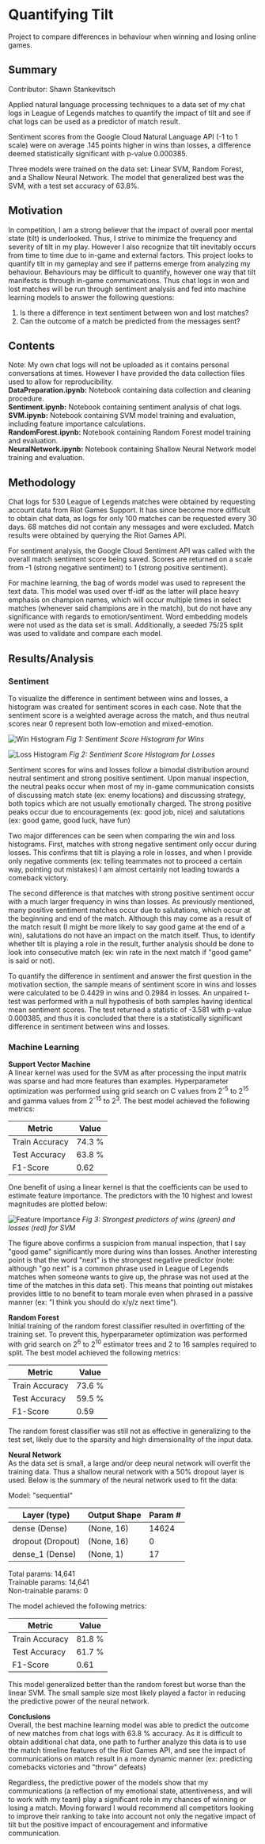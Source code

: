 # Quantifying Tilt
Project to compare differences in behaviour when winning and losing online games.

## Summary
Contributor: Shawn Stankevitsch

Applied natural language processing techniques to a data set of my chat logs in League of Legends matches to quantify the impact of tilt and see if chat logs can be used as a predictor of match result.

Sentiment scores from the Google Cloud Natural Language API (-1 to 1 scale) were on average .145 points higher in wins than losses, a difference deemed statistically significant with p-value 0.000385.

Three models were trained on the data set: Linear SVM, Random Forest, and a Shallow Neural Network. The model that generalized best was the SVM, with a test set accuracy of 63.8%.

## Motivation
In competition, I am a strong believer that the impact of overall poor mental state (tilt) is underlooked. Thus, I strive to minimize the frequency and severity of tilt in my play. However I also recognize that tilt inevitably occurs from time to time due to in-game and external factors. This project looks to quantify tilt in my gameplay and see if patterns emerge from analyzing my behaviour. Behaviours may be difficult to quantify, however one way that tilt manifests is through in-game communications. Thus chat logs in won and lost matches will be run through sentiment analysis and fed into machine learning models to answer the following questions:
  1. Is there a difference in text sentiment between won and lost matches? <br>
  2. Can the outcome of a match be predicted from the messages sent? <br>

## Contents
Note: My own chat logs will not be uploaded as it contains personal conversations at times. However I have provided the data collection files used to allow for reproducibility.<br>
**DataPreparation.ipynb:** Notebook containing data collection and cleaning procedure. <br>
**Sentiment.ipynb:** Notebook containing sentiment analysis of chat logs. <br>
**SVM.ipynb:** Notebook containing SVM model training and evaluation, including feature importance calculations. <br>
**RandomForest.ipynb:** Notebook containing Random Forest model training and evaluation. <br>
**NeuralNetwork.ipynb:** Notebook containing Shallow Neural Network model training and evaluation. <br>

## Methodology
Chat logs for 530 League of Legends matches were obtained by requesting account data from Riot Games Support. It has since become more difficult to obtain chat data, as logs for only 100 matches can be requested every 30 days. 68 matches did not contain any messages and were excluded. Match results were obtained by querying the Riot Games API. 

For sentiment analysis, the Google Cloud Sentiment API was called with the overall match sentiment score being saved. Scores are returned on a scale from -1 (strong negative sentiment) to 1 (strong positive sentiment).

For machine learning, the bag of words model was used to represent the text data. This model was used over tf-idf as the latter will place heavy emphasis on champion names, which will occur multiple times in select matches (whenever said champions are in the match), but do not have any significance with regards to emotion/sentiment. Word embedding models were not used as the data set is small. Additionally, a seeded 75/25 split was used to validate and compare each model.

## Results/Analysis
### Sentiment <br>
To visualize the difference in sentiment between wins and losses, a histogram was created for sentiment scores in each case. Note that the sentiment score is a weighted average across the match, and thus neutral scores near 0 represent both low-emotion and mixed-emotion. 

![Win Histogram](Images/Wins.png)
*Fig 1: Sentiment Score Histogram for Wins*

![Loss Histogram](Images/Losses.png)
*Fig 2: Sentiment Score Histogram for Losses*

Sentiment scores for wins and losses follow a bimodal distribution around neutral sentiment and strong positive sentiment. Upon manual inspection, the neutral peaks occur when most of my in-game communication consists of discussing match state (ex: enemy locations) and discussing strategy, both topics which are not usually emotionally charged. The strong positive peaks occur due to encouragements (ex: good job, nice) and salutations (ex: good game, good luck, have fun)

Two major differences can be seen when comparing the win and loss histograms. First, matches with strong negative sentiment only occur during losses. This confirms that tilt is playing a role in losses, and when I provide only negative comments (ex: telling teammates not to proceed a certain way, pointing out mistakes) I am almost certainly not leading towards a comeback victory.

The second difference is that matches with strong positive sentiment occur with a much larger frequency in wins than losses. As previously mentioned, many positive sentiment matches occur due to salutations, which occur at the beginning and end of the match. Although this may come as a result of the match result (I might be more likely to say good game at the end of a win), salutations do not have an impact on the match itself. Thus, to identify whether tilt is playing a role in the result, further analysis should be done to look into consecutive match (ex: win rate in the next match if "good game" is said or not).

To quantify the difference in sentiment and answer the first question in the motivation section, the sample means of sentiment score in wins and losses were calculated to be 0.4429 in wins and 0.2984 in losses. An unpaired t-test was performed with a null hypothesis of both samples having identical mean sentiment scores. The test returned a statistic of -3.581 with p-value 0.000385, and thus it is concluded that there is a statistically significant difference in sentiment between wins and losses.

### Machine Learning
**Support Vector Machine** <br>
A linear kernel was used for the SVM as after processing the input matrix was sparse and had more features than examples. Hyperparameter optimization was performed using grid search on C values from 2<sup>-5</sup> to 2<sup>15</sup> and gamma values from 2<sup>-15</sup> to 2<sup>3</sup>. The best model achieved the following metrics:

| Metric         | Value  |
|----------------|--------|
| Train Accuracy | 74.3 % |
| Test Accuracy  | 63.8 % |
| F1-Score       | 0.62   |

One benefit of using a linear kernel is that the coefficients can be used to estimate feature importance. The predictors with the 10 highest and lowest magnitudes are plotted below:

![Feature Importance](Images/Predictors.png)
*Fig 3: Strongest predictors of wins (green) and losses (red) for SVM*

The figure above confirms a suspicion from manual inspection, that I say "good game" significantly more during wins than losses. Another interesting point is that the word "next" is the strongest negative predictor (note: although "go next" is a common phrase used in League of Legends matches when someone wants to give up, the phrase was not used at the time of the matches in this data set). This means that pointing out mistakes provides little to no benefit to team morale even when phrased in a passive manner (ex: "I think you should do x/y/z next time").

**Random Forest** <br>
Initial training of the random forest classifier resulted in overfitting of the training set. To prevent this, hyperparameter optimization was performed with grid search on 2<sup>6</sup> to 2<sup>10</sup> estimator trees and 2 to 16 samples required to split. The best model achieved the following metrics:

| Metric         | Value  |
|----------------|--------|
| Train Accuracy | 73.6 % |
| Test Accuracy  | 59.5 % |
| F1-Score       | 0.59   |

The random forest classifier was still not as effective in generalizing to the test set, likely due to the sparsity and high dimensionality of the input data.

**Neural Network** <br>
As the data set is small, a large and/or deep neural network will overfit the training data. Thus a shallow neural network with a 50% dropout layer is used. Below is the summary of the neural network used to fit the data:

Model: "sequential"

| Layer (type)      | Output Shape | Param # |
|-------------------|--------------|---------|
| dense (Dense)     | (None, 16)   | 14624   |
| dropout (Dropout) | (None, 16)   | 0       |
| dense_1 (Dense)   | (None, 1)    | 17      |

Total params: 14,641 <br>
Trainable params: 14,641 <br>
Non-trainable params: 0 <br>

The model achieved the following metrics:

| Metric         | Value  |
|----------------|--------|
| Train Accuracy | 81.8 % |
| Test Accuracy  | 61.7 % |
| F1-Score       | 0.61   |

This model generalized better than the random forest but worse than the linear SVM. The small sample size most likely played a factor in reducing the predictive power of the neural network.

**Conclusions** <br>
Overall, the best machine learning model was able to predict the outcome of new matches from chat logs with 63.8 % accuracy. As it is difficult to obtain additional chat data, one path to further analyze this data is to use the match timeline features of the Riot Games API, and see the impact of communications on match result in a more dynamic manner (ex: predicting comebacks victories and "throw" defeats)

Regardless, the predictive power of the models show that my communications (a reflection of my emotional state, attentiveness, and will to work with my team) play a significant role in my chances of winning or losing a match. Moving forward I would recommend all competitors looking to improve their ranking to take into account not only the negative impact of tilt but the positive impact of encouragement and informative communication.



